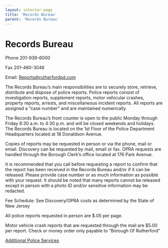 ```yaml
---
layout: interior-page
title: 'Records Bureau'
parent: 'Records Bureau'
---
```


 
# Records Bureau 

Phone 201-939-6000

Fax 201-460-3046

Email: Reports@rutherfordpd.com 

 
The Records Bureau’s main responsibilities are to securely store, retrieve, distribute and dispose of police reports. Police reports consist of investigation reports, supplement reports, motor vehicular crashes, property reports, arrests, and miscellaneous incident reports. All reports are assigned a “case number” and are maintained numerically.

The Records Bureau’s front counter is open to the public Monday through Friday 8:30 a.m. to 4:30 p.m. and will be closed weekends and holidays. The Records Bureau is located on the 1st Floor of the Police Department Headquarters located at 18 Donaldson Avenue.  

Copies of reports may be requested in person or via the phone, mail or email.  Discovery can be requested by mail, email or fax. OPRA requests are handled through the Borough Clerk’s office located at 176 Park Avenue. 

It is recommended that you call before requesting a report to confirm that the report has been received in the Records Bureau and/or if it can be released. Please provide case number or as much information as possible with your request. It should be noted that many reports cannot be released except in person with a photo ID and/or sensitive information may be redacted.

Fee Schedule: See Discovery/OPRA costs as determined by the State of New Jersey

All police reports requested in person are $.05 per page.

Motor vehicle crash reports that are requested through the mail are $5.00 per report. Check or money order only payable to “Borough Of Rutherford”

[Additional Police Services](/additional-services/)



